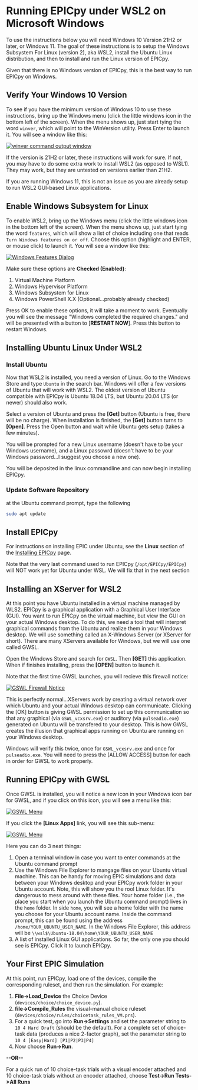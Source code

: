 # Running EPICpy under WSL2 on Microsoft Windows

To use the instructions below you will need Windows 10 Version 21H2 or later, or Windows 11. The goal of these instructions is to setup the Windows Subsystem For Linux (version 2), aka WSL2, install the Ubuntu Linux distribution, and then to install and run the Linux version of EPICpy.

Given that there is no Windows version of EPICpy, this is the best way to run EPICpy on Windows.

## Verify Your Windows 10 Version

To see if you have the minimum version of Windows 10 to use these instructions, bring up the Windows menu (click the little windows icon in the bottom left of the screen). When the menu shows up, just start tying the word `winver`, which will point to the WinVersion utility. Press Enter to launch it. You will see a window like this:

[![winver command output window](resources/images/winver_output.png)](resources/images/winver_output.png)

If the version is 21H2 or later, these instructions will work for sure. If not, you may have to do some extra work to install WSL2 (as opposed to WSL1). They may work, but they are untested on versions earlier than 21H2.

If you are running Windows 11, this is not an issue as you are already setup to run WSL2 GUI-based Linux applications.

## Enable Windows Subsystem for Linux
To enable WSL2, bring up the Windows menu (click the little windows icon in the bottom left of the screen). When the menu shows up, just start tying the word `features`, which will show a list of choice including one that reads `Turn Windows features on or off`. Choose this option (highlight and ENTER, or mouse click) to launch it. You will see a window like this:

[![Windows Features Dialog](resources/images/windows_features.png)](resources/images/windows_features.png)

Make sure these options are **Checked (Enabled)**:

1. Virtual Machine Platform
2. Windows Hypervisor Platform
3. Windows Subsystem for Linux
4. Windows PowerShell X.X (Optional...probably already checked)

Press OK to enable these options, it will take a moment to work. Eventually you will see the message "Windows completed the required changes." and will be presented with a button to [**RESTART NOW**]. Press this button to restart Windows.

## Installing Ubuntu Linux Under WSL2

### Install Ubuntu

Now that WSL2 is installed, you need a version of Linux. Go to the Windows Store and type `Ubuntu` in the search bar. Windows will offer a few versions of Ubuntu that will work with WSL2. The oldest version of Ubuntu compatible with EPICpy is Ubuntu 18.04 LTS, but Ubuntu 20.04 LTS (or newer) should also work.

Select a version of Ubuntu and press the **[Get]** button (Ubuntu is free, there will be no charge). When installation is finished, the **[Get]** button turns to **[Open]**. Press the Open button and wait while Ubuntu gets setup (takes a few minutes).

You will be prompted for a new Linux username (doesn't have to be your Windows username), and a Linux passowrd (doesn't have to be your Windows password...I suggest you choose a new one).

You will be deposited in the linux commandline and can now begin installing EPICpy.

### Update Software Repository

at the Ubuntu command prompt, type the following

```bash
sudo apt update
```

## Install EPICpy

For instructions on installing EPIC under Ubuntu, see the **Linux** section of the [Installing EPICpy](installing.md) page.

Note that the very last command used to run EPICpy (`/opt/EPICpy/EPICpy`) will NOT work yet for Ubuntu under WSL. We will fix that in the next section

## Installing an XServer for WSL2

At this point you have Ubuntu installed in a virtual machine managed by WLS2. EPICpy is a graphical application with a Graphical User Interface (GUI). You want to run EPICpy on the virtual machine, but view the GUI on your actual Windows desktop. To do this, we need a tool that will interpret graphical commands from the Ubuntu and realize them in your Windows desktop. We will use something called an X-Windows Server (or XServer for short). There are many XServers available for Windows, but we will use one called GWSL.

Open the Windows Store and search for `GWSL`. Then **[GET]** this application. When if finishes installing, press the **[OPEN]** button to launch it.

Note that the first time GWSL launches, you will recieve this firewall notice:

[![GSWL Firewall Notice](resources/images/gwsl_firewall_notice.png)](resources/images/gwsl_firewall_notice.png)

This is perfectly normal...XServers work by creating a virtual network over which Ubuntu and your actual Windows desktop can communicate. Clicking the [OK] button is giving GWSL permission to set up this communication so that any graphical (via `GSWL_vcxsrv.exe`) or auditory (via `pulseadio.exe`) generated on Ubuntu will be transfered to your desktop. This is how GWSL creates the illusion that graphical apps running on Ubuntu are running on your Windows desktop.

Windows will verify this twice, once for `GSWL_vcxsrv.exe` and once for `pulseadio.exe`. You will need to press the [ALLOW ACCESS] button for each in order for GWSL to work properly.

## Running EPICpy with GWSL

Once GWSL is installed, you will notice a new icon in your Windows icon bar for GWSL, and if you click on this icon, you will see a menu like this:

[![GSWL Menu](resources/images/gwsl_menu_1.png)](resources/images/gwsl_menu_1.png)

If you click the **[Linux Apps]** link, you will see this sub-menu:

[![GSWL Menu](resources/images/gwsl_menu_2.png)](resources/images/gwsl_menu_2.png)

Here you can do 3 neat things:

1. Open a terminal window in case you want to enter commands at the Ubuntu command prompt
2. Use the Windows File Explorer to mangage files on your Ubuntu virtual machine. This can be handy for moving EPIC simulations and data between your Windows desktop and your EPICpy work folder in your Ubuntu account. Note, this will show you the rool Linux folder. It's dangerous to mess around with these files. Your home folder (i.e., the place you start when you launch the Ubuntu command prompt) lives in the `home` folder. In side `home`, you will see a home folder with the name you choose for your Ubuntu account name. Inside the command prompt, this can be found using the address `/home/YOUR_UBUNTU_USER_NAME`. In the Windows File Explorer, this address will be `\\wsl$\Ubuntu-18.04\home\YOUR_UBUNTU_USER_NAME`
3. A list of installed Linux GUI applications. So far, the only one you should see is EPICpy. Click it to launch EPICpy. 

## Your First EPIC Simulation

At this point, run EPICpy, load one of the devices, compile the corresponding ruleset, and then run the simulation. For example:

1. **File->Load_Device** the Choice Device (`devices/choice/choice_device.py`).
2. **file->Compile_Rules** the visual-manual choice ruleset (`devices/choice/rules/choicetask_rules_VM.prs`).
3. For a quick test, go into **Run->Settings** and set the parameter string to `10 4 Hard Draft` (should be the default). For a complete set of choice-task data (produces a nice 2-factor graph), set the parameter string to `10 4 [Easy|Hard] [P1|P2|P3|P4]`
4. Now choose **Run->Run**.

**--OR--**

For a quick run of 10 choice-task trials with a visual encoder attached and 10 choice-task trials without an encoder attached, choose **Test->Run Tests->All Runs**



